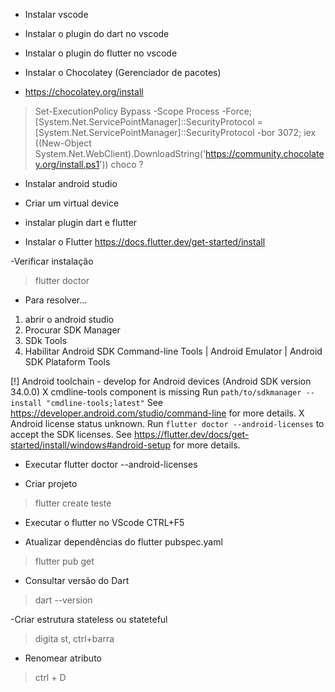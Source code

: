 - Instalar vscode
- Instalar o plugin do dart no vscode
- Instalar o plugin do flutter no vscode


- Instalar o Chocolatey (Gerenciador de pacotes) 
- https://chocolatey.org/install 
> Set-ExecutionPolicy Bypass -Scope Process -Force; [System.Net.ServicePointManager]::SecurityProtocol = [System.Net.ServicePointManager]::SecurityProtocol -bor 3072; iex ((New-Object System.Net.WebClient).DownloadString('https://community.chocolatey.org/install.ps1'))
> choco ?


- Instalar android studio
- Criar um virtual device
- instalar plugin dart e flutter

- Instalar o Flutter
https://docs.flutter.dev/get-started/install

-Verificar instalação
> flutter doctor

- Para resolver...
1. abrir o android studio
2. Procurar SDK Manager
3. SDk Tools
4. Habilitar Android SDK Command-line Tools | Android Emulator | Android SDK Plataform Tools

[!] Android toolchain - develop for Android devices (Android SDK version 34.0.0)
    X cmdline-tools component is missing
      Run `path/to/sdkmanager --install "cmdline-tools;latest"`
      See https://developer.android.com/studio/command-line for more details.
    X Android license status unknown.
      Run `flutter doctor --android-licenses` to accept the SDK licenses.
      See https://flutter.dev/docs/get-started/install/windows#android-setup for more details.

 - Executar
 flutter doctor --android-licenses

- Criar  projeto
 > flutter create teste

- Executar o flutter no VScode
CTRL+F5

- Atualizar dependências do flutter pubspec.yaml
> flutter pub get

- Consultar versão do Dart
> dart --version

-Criar estrutura stateless ou stateteful
> digita st, ctrl+barra

- Renomear atributo
> ctrl + D